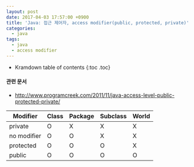 ```yaml
---
layout: post
date: 2017-04-03 17:57:00 +0900
title: 'Java: 접근 제어자, access modifier(public, protected, private)'
categories:
  - java
tags:
  - java
  - access modifier
---
```


* Kramdown table of contents
{:toc .toc}

#### 관련 문서

- [http://www.programcreek.com/2011/11/java-access-level-public-protected-private/
](http://www.programcreek.com/2011/11/java-access-level-public-protected-private/
)

| Modifier    | Class | Package | Subclass |  World |
|-------------|-------|---------|----------|--------|
| private     | O     | X       | X        | X      |
| no modifier | O     | O       | X        | X      |
| protected   | O     | O       | O        | X      |
| public      | O     | O       | O        | O      |
